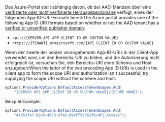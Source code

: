 <span data-ttu-id="98257-101">Das Azure-Portal stellt abhängig davon, ob der AAD-Mandant über eine [verifizierte oder nicht verifizierte Herausgeberdomäne](/azure/active-directory/develop/howto-configure-publisher-domain) verfügt, eines der folgenden App-ID-URI-Formate bereit:</span><span class="sxs-lookup"><span data-stu-id="98257-101">The Azure portal provides one of the following App ID URI formats based on whether or not the AAD tenant has a [verified or unverified publisher domain](/azure/active-directory/develop/howto-configure-publisher-domain):</span></span>

* `api://{SERVER API APP CLIENT ID OR CUSTOM VALUE}`
* `https://{TENANT}.onmicrosoft.com/{API CLIENT ID OR CUSTOM VALUE}`

<span data-ttu-id="98257-102">Wenn der zweite der beiden vorangehenden App-ID-URIs in der Client-App verwendet wird, um den Bereichs-URI zu bilden, und die Autorisierung nicht erfolgreich ist, versuchen Sie, den Bereichs-URI ohne Schema und Host anzugeben:</span><span class="sxs-lookup"><span data-stu-id="98257-102">When the latter of the two preceding App ID URIs is used in the client app to form the scope URI and authorization isn't successful, try supplying the scope URI without the scheme and host:</span></span>

```csharp
options.ProviderOptions.DefaultAccessTokenScopes.Add(
    "{SERVER API APP CLIENT ID OR CUSTOM VALUE}/{SCOPE NAME}");
```

<span data-ttu-id="98257-103">Beispiel:</span><span class="sxs-lookup"><span data-stu-id="98257-103">Example:</span></span>

```csharp
options.ProviderOptions.DefaultAccessTokenScopes.Add(
    "41451fa7-82d9-4673-8fa5-69eff5a761fd/API.Access");
```
